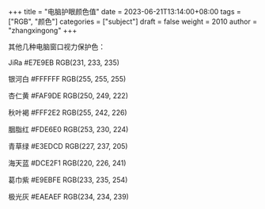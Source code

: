 +++
title = "电脑护眼颜色值"
date = 2023-06-21T13:14:00+08:00
tags = ["RGB", "颜色"]
categories = ["subject"]
draft = false
weight = 2010
author = "zhangxingong"
+++

其他几种电脑窗口视力保护色：

JiRa      #E7E9EB    RGB(231, 233, 235)

银河白    #FFFFFF    RGB(255, 255, 255)

杏仁黄    #FAF9DE    RGB(250, 249, 222)

秋叶褐    #FFF2E2    RGB(255, 242, 226)

胭脂红    #FDE6E0    RGB(253, 230, 224)

青草绿    #E3EDCD    RGB(227, 237, 205)

海天蓝    #DCE2F1    RGB(220, 226, 241)

葛巾紫    #E9EBFE    RGB(233, 235, 254)

极光灰    #EAEAEF    RGB(234, 234, 239)
